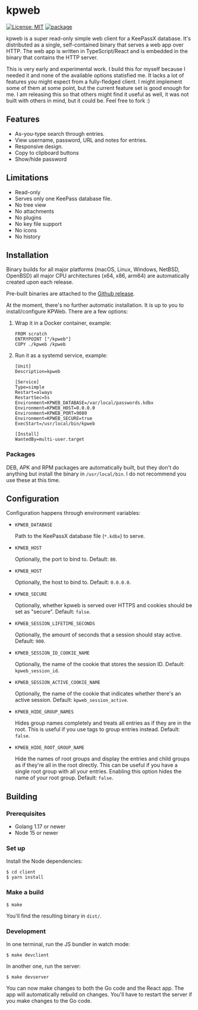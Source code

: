 # kpweb

[![License: MIT](https://img.shields.io/badge/License-MIT-yellow.svg)](https://opensource.org/licenses/MIT)
[![package](https://github.com/Photonios/kpweb/actions/workflows/package.yml/badge.svg)](https://github.com/Photonios/kpweb/actions/workflows/package.yml)

kpweb is a super read-only simple web client for a KeePassX database. It's distributed as a single, self-contained binary that serves a web app over HTTP. The web app is written in TypeScript/React and is embedded in the binary that contains the HTTP server.

This is very early and experimental work. I build this for myself because I needed it and none of the available options statisfied me. It lacks a lot of features you might expect from a fully-fledged client. I might implement some of them at some point, but the current feature set is good enough for me. I am releasing this so that others might find it useful as well, it was not built with others in mind, but it could be. Feel free to fork :)

## Features
* As-you-type search through entries.
* View username, password, URL and notes for entries.
* Responsive design.
* Copy to clipboard buttons
* Show/hide password

## Limitations
* Read-only
* Serves only one KeePass database file.
* No tree view
* No attachments
* No plugins
* No key file support
* No icons
* No history

## Installation
Binary builds for all major platforms (macOS, Linux, Windows, NetBSD, OpenBSD) all major CPU architectures (x64, x86, arm64) are automatically created upon each release.

Pre-built binaries are attached to the [Github release](https://github.com/Photonios/kpweb/releases).

At the moment, there's no further automatic installation. It is up to you to install/configure KPWeb. There are a few options:

1. Wrap it in a Docker container, example:

    ```
    FROM scratch
    ENTRYPOINT ["/kpweb"]
    COPY ./kpweb /kpweb
    ```

2. Run it as a systemd service, example:

    ```
    [Unit]
    Description=kpweb

    [Service]
    Type=simple
    Restart=always
    RestartSec=5s
    Environment=KPWEB_DATABASE=/var/local/passwords.kdbx
    Environment=KPWEB_HOST=0.0.0.0
    Environment=KPWEB_PORT=9080
    Environment=KPWEB_SECURE=true
    ExecStart=/usr/local/bin/kpweb

    [Install]
    WantedBy=multi-user.target
    ```

### Packages
DEB, APK and RPM packages are automatically built, but they don't do anything but install the binary in `/usr/local/bin`. I do not recommend you use these at this time.

## Configuration
Configuration happens through environment variables:

- `KPWEB_DATABASE`

  Path to the KeePassX database file (`*.kdbx`) to serve.

- `KPWEB_HOST`

  Optionally, the port to bind to. Default: `80`.

- `KPWEB_HOST`

  Optionally, the host to bind to. Default: `0.0.0.0`.

- `KPWEB_SECURE`

  Optionally, whether kpweb is served over HTTPS and cookies should be set as "secure". Default: `false`.

- `KPWEB_SESSION_LIFETIME_SECONDS`

  Optionally, the amount of seconds that a session should stay active. Default: `900`.

- `KPWEB_SESSION_ID_COOKIE_NAME`

  Optionally, the name of the cookie that stores the session ID. Default: `kpweb_session_id`.

- `KPWEB_SESSION_ACTIVE_COOKIE_NAME`

  Optionally, the name of the cookie that indicates whether there's an active session. Default: `kpweb_session_active`.

- `KPWEB_HIDE_GROUP_NAMES`

   Hides group names completely and treats all entries as if they are in the root. This is useful if you use tags to group entries instead. Default: `false`.

- `KPWEB_HIDE_ROOT_GROUP_NAME`

  Hide the names of root groups and  display the entries and child groups as if they're all in the root directly. This can be useful if you have a single root group with all your entries. Enabling this option hides the name of your root group. Default: `false`.

## Building

### Prerequisites

- Golang 1.17 or newer
- Node 15 or newer

### Set up

Install the Node dependencies:

```shell
$ cd client
$ yarn install
```

### Make a build

```shell
$ make
```

You'll find the resulting binary in `dist/`.

### Development

In one terminal, run the JS bundler in watch mode:

```shell
$ make devclient
```

In another one, run the server:

```shell
$ make devserver
```

You can now make changes to both the Go code and the React app. The app will automatically rebuild on changes. You'll have to restart the server if you make changes to the Go code.
